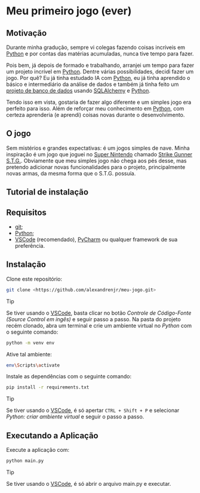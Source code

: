 # Meu primeiro jogo (ever)

## Motivação

Durante minha gradução, sempre vi colegas fazendo coisas incríveis em [Python](python.org) e por contas das matérias acumuladas, nunca tive tempo para fazer.

Pois bem, já depois de formado e trabalhando, arranjei um tempo para fazer um projeto incrível em [Python](python.org). Dentre várias possibilidades, decidi fazer um jogo. Por quê? Eu já tinha estudado IA com [Python](python.org), eu já tinha aprendido o básico e intermediário da análise de dados e também já tinha feito um [projeto de banco de dados](https://github.com/alexandrenjr/trabalho-lbd) usando [SQLAlchemy](https://www.sqlalchemy.org/) e [Python](python.org).

Tendo isso em vista, gostaria de fazer algo diferente e um simples jogo era perfeito para isso. Além de reforçar meu conhecimento em [Python](python.org), com certeza aprenderia (e aprendi) coisas novas durante o desenvolvimento.

## O jogo

Sem mistérios e grandes expectativas: é um jogos simples de nave. Minha inspiração é um jogo que joguei no [Super Nintendo](https://pt.wikipedia.org/wiki/Super_Nintendo_Entertainment_System) chamado [Strike Gunner S.T.G.](https://pt.wikipedia.org/wiki/Strike_Gunner_S.T.G.). Obviamente que meu simples jogo não chega aos pés desse, mas pretendo adicionar novas funcionalidades para o projeto, principalmente novas armas, da mesma forma que o S.T.G. possuía.

## Tutorial de instalação

## Requisitos

- [git](https://git-scm.com/);
- [Python](python.org);
- [VSCode](https://code.visualstudio.com/) (recomendado), [PyCharm](https://www.jetbrains.com/pt-br/pycharm/) ou qualquer framework de sua preferência.

## Instalação

Clone este repositório:

```bash
git clone <https://github.com/alexandrenjr/meu-jogo.git>
```

> [!TIP]
> Se tiver usando o [VSCode](https://code.visualstudio.com/), basta clicar no botão _Controle de Código-Fonte (Source Control em ingês)_ e seguir passo a passo. Na pasta do projeto recém clonado, abra um terminal e crie um ambiente virtual no _Python_ com o seguinte comando:

```bash
python -m venv env
```

Ative tal ambiente:

```bash
env\Scripts\activate
```

Instale as dependências com o seguinte comando:

```bash
pip install -r requirements.txt
```

> [!TIP]
> Se tiver usando o [VSCode](https://code.visualstudio.com/), é só apertar `CTRL + Shift + P` e selecionar _Python: criar ambiente virtual_ e seguir o passo a passo.

## Executando a Aplicação

Execute a aplicação com:

```bash
python main.py
```

> [!TIP]
> Se tiver usando o [VSCode](https://code.visualstudio.com/), é só abrir o arquivo main.py e executar.
